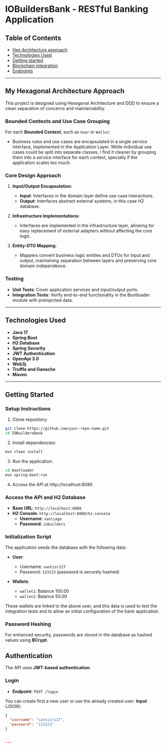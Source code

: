 # IOBuildersBank - RESTful Banking Application


## Table of Contents
- [Hex Architecture approach](#hex-architecture)
- [Technologies Used](#technologies-used)
- [Getting started](#setup-instructions)
- [Blockchain integration](#blockchain-integration)
- [Endpoints](#endpoints)

---
## My Hexagonal Architecture Approach

This project is designed using Hexagonal Architecture and DDD to ensure a clean separation of concerns and maintainability.
### Bounded Contexts and Use Case Grouping

For each **Bounded Context**, such as `User` or `Wallet`:
- Business rules and use cases are encapsulated in a single service interface, implemented in the Application Layer. While individual use cases could be split into separate classes, I find it cleaner by
  grouping them into a service interface for each context, specially if the application scales too much.

  
### Core Design Approach

1. **Input/Output Encapsulation**:  
   - **Input**: Interfaces in the domain layer define use case interactions.  
   - **Output**: Interfaces abstract external systems, in this case H2 database.

2. **Infrastructure Implementations**:  
   - Interfaces are implemented in the infrastructure layer, allowing for easy replacement of external adapters without affecting the core logic.

3. **Entity-DTO Mapping**:  
   - Mappers convert business logic entities and DTOs for input and output, maintaining separation between layers and preserving core domain independence.

### Testing
- **Unit Tests**: Cover application services and input/output ports.
- **Integration Tests**: Verify end-to-end functionality in the Bootloader module with preinjected data.

---

## Technologies Used
- **Java 17**
- **Spring Boot**
- **H2 Database**  
- **Spring Security**
- **JWT Authentication**
- **OpenApi 3.0**
- **Web3j**
- **Truffle and Ganache**
- **Maven**

---

## Getting Started

### Setup Instructions

1. Clone repository:
  ```bash
  git clone https://github.com/your-repo-name.git
  cd IOBuildersBank
  ```
   
2. Install dependencies:
  ```bash
  mvn clean install
  ```
3. Run the application:

```bash
cd bootloader
mvn spring-boot:run
```
4. Access the API at http://localhost:8080

### Access the API and H2 Database

- **Base URL**: `http://localhost:8080`
- **H2 Console**: `http://localhost:8080/h2-console`
  - **Username**: `santiago`
  - **Password**: `iobuilders`

### Initialization Script

The application seeds the database with the following data:

- **User**:
  - Username: `santisr117`
  - Password: `123123` (password is securely hashed)
  
- **Wallets**:
  - `wallet1`: Balance 100.00
  - `wallet2`: Balance 50.00

These wallets are linked to the above user, and this data is used to test the integration tests and to allow an initial configuration of the bank application.

### Password Hashing

For enhanced security, passwords are stored in the database as hashed values using **BCrypt**.

## Authentication

The API uses **JWT-based authentication**.

### Login

- **Endpoint**: `POST /login`

You can create first a new user or use the already created user: 
**Input** (JSON):
```json
{
  "username": "santisr117",
  "password": "123123"
}


---





